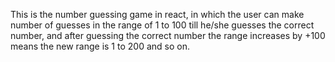 This is the number guessing game in react, in which the user can make number of guesses in the range of 1 to 100 till he/she guesses the correct number, and after guessing the correct number the range increases by +100 means the new range is 1 to 200 and so on.

